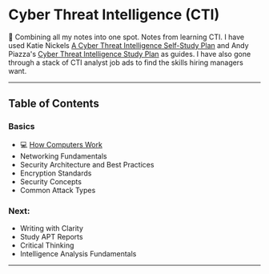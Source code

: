 # Cyber Threat Intelligence (CTI)

🚧 Combining all my notes into one spot. Notes from learning CTI. I have used Katie Nickels [A Cyber Threat Intelligence Self-Study Plan](https://medium.com/katies-five-cents/a-cyber-threat-intelligence-self-study-plan-part-1-968b5a8daf9a) and Andy Piazza's [Cyber Threat Intelligence Study Plan](https://klrgrz.medium.com/cyber-threat-intelligence-study-plan-c60484d319cb) as guides. I have also gone through a stack of CTI analyst job ads to find the skills hiring managers want.

___________________________

## Table of Contents

### Basics
  - 💻 [How Computers Work](https://github.com/thequietlife/CTI-101/blob/eef5576ac2c1535f69523d9b9558d515fcf51859/assets/how%20computers%20work.md)
  - Networking Fundamentals
  - Security Architecture and Best Practices
  - Encryption Standards
  - Security Concepts
  - Common Attack Types
  
### Next:
* Writing with Clarity
* Study APT Reports
* Critical Thinking
* Intelligence Analysis Fundamentals

____________________________

